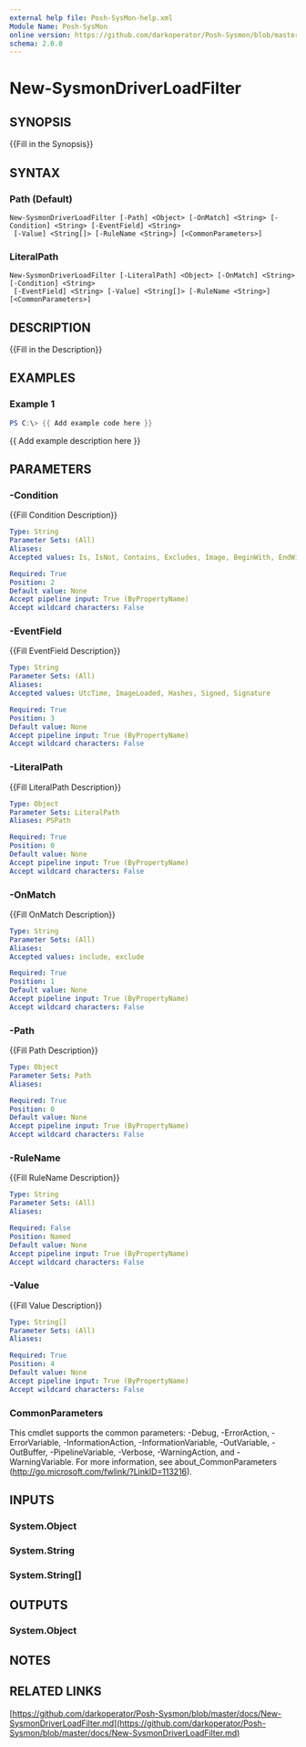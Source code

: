 ```yaml
---
external help file: Posh-SysMon-help.xml
Module Name: Posh-SysMon
online version: https://github.com/darkoperator/Posh-Sysmon/blob/master/docs/New-SysmonDriverLoadFilter.md
schema: 2.0.0
---
```


# New-SysmonDriverLoadFilter

## SYNOPSIS
{{Fill in the Synopsis}}

## SYNTAX

### Path (Default)
```
New-SysmonDriverLoadFilter [-Path] <Object> [-OnMatch] <String> [-Condition] <String> [-EventField] <String>
 [-Value] <String[]> [-RuleName <String>] [<CommonParameters>]
```

### LiteralPath
```
New-SysmonDriverLoadFilter [-LiteralPath] <Object> [-OnMatch] <String> [-Condition] <String>
 [-EventField] <String> [-Value] <String[]> [-RuleName <String>] [<CommonParameters>]
```

## DESCRIPTION
{{Fill in the Description}}

## EXAMPLES

### Example 1
```powershell
PS C:\> {{ Add example code here }}
```

{{ Add example description here }}

## PARAMETERS

### -Condition
{{Fill Condition Description}}

```yaml
Type: String
Parameter Sets: (All)
Aliases:
Accepted values: Is, IsNot, Contains, Excludes, Image, BeginWith, EndWith, LessThan, MoreThan

Required: True
Position: 2
Default value: None
Accept pipeline input: True (ByPropertyName)
Accept wildcard characters: False
```

### -EventField
{{Fill EventField Description}}

```yaml
Type: String
Parameter Sets: (All)
Aliases:
Accepted values: UtcTime, ImageLoaded, Hashes, Signed, Signature

Required: True
Position: 3
Default value: None
Accept pipeline input: True (ByPropertyName)
Accept wildcard characters: False
```

### -LiteralPath
{{Fill LiteralPath Description}}

```yaml
Type: Object
Parameter Sets: LiteralPath
Aliases: PSPath

Required: True
Position: 0
Default value: None
Accept pipeline input: True (ByPropertyName)
Accept wildcard characters: False
```

### -OnMatch
{{Fill OnMatch Description}}

```yaml
Type: String
Parameter Sets: (All)
Aliases:
Accepted values: include, exclude

Required: True
Position: 1
Default value: None
Accept pipeline input: True (ByPropertyName)
Accept wildcard characters: False
```

### -Path
{{Fill Path Description}}

```yaml
Type: Object
Parameter Sets: Path
Aliases:

Required: True
Position: 0
Default value: None
Accept pipeline input: True (ByPropertyName)
Accept wildcard characters: False
```

### -RuleName
{{Fill RuleName Description}}

```yaml
Type: String
Parameter Sets: (All)
Aliases:

Required: False
Position: Named
Default value: None
Accept pipeline input: True (ByPropertyName)
Accept wildcard characters: False
```

### -Value
{{Fill Value Description}}

```yaml
Type: String[]
Parameter Sets: (All)
Aliases:

Required: True
Position: 4
Default value: None
Accept pipeline input: True (ByPropertyName)
Accept wildcard characters: False
```

### CommonParameters
This cmdlet supports the common parameters: -Debug, -ErrorAction, -ErrorVariable, -InformationAction, -InformationVariable, -OutVariable, -OutBuffer, -PipelineVariable, -Verbose, -WarningAction, and -WarningVariable.
For more information, see about_CommonParameters (http://go.microsoft.com/fwlink/?LinkID=113216).

## INPUTS

### System.Object

### System.String

### System.String[]

## OUTPUTS

### System.Object
## NOTES

## RELATED LINKS

[https://github.com/darkoperator/Posh-Sysmon/blob/master/docs/New-SysmonDriverLoadFilter.md](https://github.com/darkoperator/Posh-Sysmon/blob/master/docs/New-SysmonDriverLoadFilter.md)

